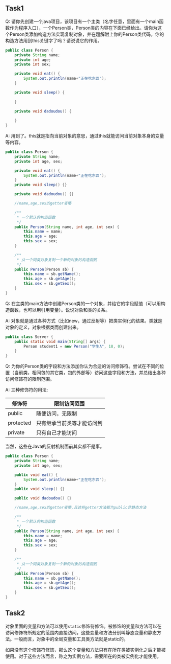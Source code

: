 ## Task1

Q: 请你先创建一个java项目，该项目有一个主类（名字任意，里面有一个main函数作为程序入口），一个Person类，Person类的内容在下面已经给出。请你为这个Person类添加构造方法实现复制对象，并在题解附上你的Person类代码。你的构造方法用到this关键字了吗？请说说它的作用。

```java
public class Person {
    private String name;
    private int age;
    private int sex;

    private void eat() {
    	System.out.println(name+"正在吃东西");
    }

    private void sleep() {
    
    }

    private void dadoudou() {
    	
    }
}
```

A: 用到了。this就是指向当前对象的意思，通过this就能访问当前对象本身的变量等内容。

```java
public class Person {
    private String name;
    private int age, sex;

    private void eat() {
    	System.out.println(name+"正在吃东西");
    }
    private void sleep() {}

    private void dadoudou() {}

    //name,age,sex的getter省略

    /**
     * 一个默认的构造函数
     */
    public Person(String name, int age, int sex) {
        this.name = name;
        this.age = age;
        this.sex = sex;
    }

    /**
     * 从一个同类对象复制一个新的对象的构造函数
     */
    public Person(Person sb) {
        this.name = sb.getName();
        this.age = sb.getAge();
        this.sex = sb.getSex();
    }
}
```

Q: 在主类的main方法中创建Person类的一个对象，并给它的字段赋值（可以用构造函数，也可以用引用变量）。说说对象和类的关系。

A: 对象就是通过各种方式（比如new，通过反射等）把类实例化的结果。类就是对象的定义，对象根据类而创建出来。

```java
public class Server {
    public static void main(String[] args) {
        Person student1 = new Person("学生A", 18, 0);
    }
}
```

Q: 为你的Person类的字段和方法添加你认为合适的访问修饰符。尝试在不同的位置（当前类，相同包的其它类，包的外部等）访问这些字段和方法，并总结出各种访问修饰符的限制范围。

A: 三种修饰符的用法:

| 修饰符       | 限制访问范围        |
|-----------|---------------|
| public    | 随便访问，无限制      |
| protected | 只有继承当前类等才能访问到 |
| private   | 只有自己才能访问      |

当然，这些在Java的反射机制面前其实都不是事。

```java
public class Person {
    private String name;
    private int age, sex;

    public void eat() {
    	System.out.println(name+"正在吃东西");
    }
    public void sleep() {}

    public void dadoudou() {}

    //name,age,sex的getter省略,且这些getter方法都为public非静态方法

    /**
     * 一个默认的构造函数
     */
    public Person(String name, int age, int sex) {
        this.name = name;
        this.age = age;
        this.sex = sex;
    }

    /**
     * 从一个同类对象复制一个新的对象的构造函数
     */
    public Person(Person sb) {
        this.name = sb.getName();
        this.age = sb.getAge();
        this.sex = sb.getSex();
    }
}
```

## Task2

对象里面的变量和方法可以使用`static`修饰符修饰。被修饰的变量和方法可以在访问修饰符所规定的范围内直接访问，这些变量和方法分别叫静态变量和静态方法。一般而言，对象中的全局变量和工具类方法就是static的。

如果没有这个修饰符修饰，那么这个变量和方法只有在所在类被实例化之后才能被使用。对于这些方法而言，称之为实例方法，需要所在的类被实例化才能使用。